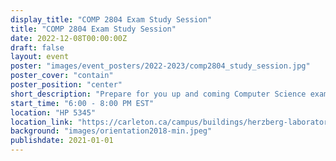 ```yaml
---
display_title: "COMP 2804 Exam Study Session"
title: "COMP 2804 Exam Study Session"
date: 2022-12-08T00:00:00Z
draft: false
layout: event
poster: "images/event_posters/2022-2023/comp2804_study_session.jpg"
poster_cover: "contain"
poster_position: "center"
short_description: "Prepare for you up and coming Computer Science exam!"
start_time: "6:00 - 8:00 PM EST"
location: "HP 5345"
location_link: "https://carleton.ca/campus/buildings/herzberg-laboratories/"
background: "images/orientation2018-min.jpeg"
publishdate: 2021-01-01
---
```




